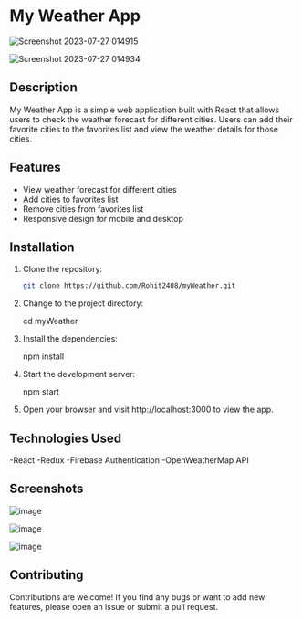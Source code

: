 # My Weather App

![Screenshot 2023-07-27 014915](https://github.com/Rohit2408/myWeather/assets/78489037/7c120e62-5c1d-4320-a70e-714941da877a)

![Screenshot 2023-07-27 014934](https://github.com/Rohit2408/myWeather/assets/78489037/2201e925-93ab-4769-afd4-4a20831425f9)

## Description

My Weather App is a simple web application built with React that allows users to check the weather forecast for different cities. Users can add their favorite cities to the favorites list and view the weather details for those cities.

## Features

- View weather forecast for different cities
- Add cities to favorites list
- Remove cities from favorites list
- Responsive design for mobile and desktop

## Installation

1. Clone the repository:

   ```bash
   git clone https://github.com/Rohit2408/myWeather.git

2. Change to the project directory:

   cd myWeather

4. Install the dependencies:

    npm install

5. Start the development server:

    npm start

6. Open your browser and visit http://localhost:3000 to view the app.

## Technologies Used<br>
 -React
 -Redux
 -Firebase Authentication
 -OpenWeatherMap API

## Screenshots

![image](https://github.com/Rohit2408/myWeather/assets/78489037/49fcb2e4-45ab-4673-b4ed-87f9e1e0c063)

![image](https://github.com/Rohit2408/myWeather/assets/78489037/24b4e7f0-0d61-49a5-93c9-52bd0763b6d5)

![image](https://github.com/Rohit2408/myWeather/assets/78489037/37006f20-2c76-431c-a281-84b1e6c42266)

## Contributing
Contributions are welcome! If you find any bugs or want to add new features, please open an issue or submit a pull request.
